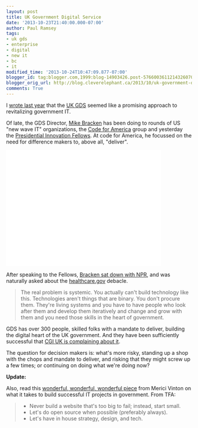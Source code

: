 ```yaml
---
layout: post
title: UK Government Digital Service
date: '2013-10-23T21:40:00.000-07:00'
author: Paul Ramsey
tags:
- uk gds
- enterprise
- digital
- new it
- bc
- it
modified_time: '2013-10-24T10:47:09.877-07:00'
blogger_id: tag:blogger.com,1999:blog-14903426.post-5766003611214326070
blogger_orig_url: http://blog.cleverelephant.ca/2013/10/uk-government-digital-service.html
comments: True
---
```


I [wrote last year](http://blog.cleverelephant.ca/2013/02/digitalcabinetofficegovuk.html) that the [UK GDS](http://digital.cabinetoffice.gov.uk) seemed like a promising approach to revitalizing government IT. 

Of late, the GDS Director, [Mike Bracken](http://mikebracken.com) has been doing to rounds of US "new wave IT" organizations, the [Code for America](http://codeforamerica.org) group and yesterday the [Presidential Innovation Fellows](http://www.whitehouse.gov/innovationfellows). At code for America, he focussed on the need for difference makers to, above all, "deliver".

<iframe width="420" height="315" src="//www.youtube.com/embed/3bK9B8_0FDQ" frameborder="0" allowfullscreen></iframe>

After speaking to the Fellows, [Bracken sat down with NPR](http://www.npr.org/blogs/alltechconsidered/2013/10/23/240268497/u-k-official-urges-u-s-government-to-adopt-a-digital-core), and was naturally asked about the [healthcare.gov](http://healthcare.gov) debacle.

> The real problem is systemic. You actually can't build technology like this. Technologies aren't things that are binary. You don't procure them. They're living systems and you have to have people who look after them and develop them iteratively and change and grow with them and you need those skills in the heart of government.

GDS has over 300 people, skilled folks with a mandate to deliver, building the digital heart of the UK government. And they have been sufficiently successful that [CGI UK is complaining about it](http://www.computerworlduk.com/news/public-sector/3460347/cgi-president-slams-government-reforms-warns-investment-will-be-taken-abroad/?olo=rss). 

The question for decision makers is: what's more risky, standing up a shop with the chops and mandate to deliver, and risking that they might screw up a few times; or continuing on doing what we're doing now?

**Update:**

Also, read this [wonderful, wonderful, wonderful piece](http://techpresident.com/news/24451/9-things-you-should-know-debating-healthcaregov-someone-who-actually-launched-successful) from Merici Vinton on what it takes to build successful IT projects in government. From TFA:

> * Never build a website that's too big to fail; instead, start small.
> * Let's do open source when possible (preferably always). 
> * Let's have in house strategy, design, and tech.



